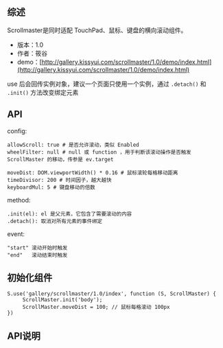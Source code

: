 ## 综述

Scrollmaster是同时适配 TouchPad、鼠标、键盘的横向滚动组件。

* 版本：1.0
* 作者：筱谷
* demo：[http://gallery.kissyui.com/scrollmaster/1.0/demo/index.html](http://gallery.kissyui.com/scrollmaster/1.0/demo/index.html)


use 后会回传实例对象，建议一个页面只使用一个实例，通过 `.detach()` 和 `.init()` 方法改变绑定元素

## API

config:

    allowScroll: true # 是否允许滚动，类似 Enabled
    wheelFilter: null # null 或 function ，用于判断该滚动操作是否触发 ScrollMaster 的移动，传参是 ev.target

    moveDist: DOM.viewportWidth() * 0.16 # 鼠标滚轮每格移动距离
    timeDivisor: 200 # 时间因子，越大越快
    keyboardMul: 5 # 键盘移动的倍数

method: 

    .init(el): el 是父元素，它包含了需要滚动的内容
    .detach(): 取消对所有元素的事件绑定

event:

    "start" 滚动开始时触发
    "end"   滚动结束时触发


## 初始化组件
		
    S.use('gallery/scrollmaster/1.0/index', function (S, ScrollMaster) {
         ScrollMaster.init('body');
         ScrollMaster.moveDist = 100; // 鼠标每格滚动 100px
    })
	
	

## API说明
